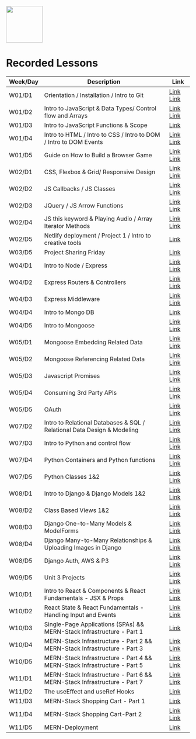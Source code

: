 <img src="https://i.imgur.com/2y0Lyzy.png" height="100">

# Recorded Lessons

| Week/Day | Description | Link |
|---|---|---|
| W01/D1 | Orientation / Installation / Intro to Git | [Link](https://generalassembly.zoom.us/rec/play/hXpKFodpU7vZV26pNm3Qt3v15ar8KUL-riRgTqkcwdCkwpQe2fy3AxGys1DmwyGQ3eyvAT1kDE31aa1q.NUfns-yEZGJwxQNc?continueMode=true&_x_zm_rtaid=dQFCwkPoT7WlnAaZu89lqg.1658835705550.7b93649a3c3c371ae9af129d2526626f&_x_zm_rhtaid=685) [Link](https://generalassembly.zoom.us/rec/play/hXpKFodpU7vZV26pNm3Qt3v15ar8KUL-riRgTqkcwdCkwpQe2fy3AxGys1DmwyGQ3eyvAT1kDE31aa1q.NUfns-yEZGJwxQNc?_x_zm_rhtaid=685&_x_zm_rtaid=dQFCwkPoT7WlnAaZu89lqg.1658835705550.7b93649a3c3c371ae9af129d2526626f&autoplay=true&continueMode=true&startTime=1658778323000) |
| W01/D2 | Intro to JavaScript & Data Types/ Control flow and Arrays | [Link](https://generalassembly.zoom.us/rec/play/Do8mhgkoX6_J8TrM27EZzJbZO-jmyvv1IntwCJGKKd1MYt3FyMYbJsu0EW1Q8zwM5-gIJTqWC1cPM9e7.QLzOJ6tec3o0_hnt?startTime=1658851280000) [Link](https://generalassembly.zoom.us/rec/play/u2atYb5fQTqjoQC6JeZSOC-aRVy1sQU-hgil_k6e9WTM48ZghImhpdbx9Hc0T3GIvGrunNsozsCzC9sZ.7ctvHnZ67pN4hA9g?startTime=1658864698000) | 
| W01/D3 | Intro to JavaScript Functions & Scope | [Link](https://generalassembly.zoom.us/rec/share/JL45BFXHEauj0yKkZeVLj8DjtSksYJ5OQsIndedirhsQYdzjQTM_sYKgTvmHpdBo.RNV8xcE6aWQGgsgq?startTime=1658937807000) | 
| W01/D4 | Intro to HTML / Intro to CSS / Intro to DOM / Intro to DOM Events | [Link](https://generalassembly.zoom.us/rec/play/GoSthphmR-hm4I4DYmDLe-nMWQ3am6HGlDiMyKgflzS5CjPrIZv7ORQ88nbl4uNXocFUkZ3s2tKivKQQ.YcWJvVGPRm3_Mxjp?startTime=1659024326000) [Link](https://generalassembly.zoom.us/rec/play/OCSQRIUH0gzMPvK8ryt8hjUgnVAuo8WhSzhs408sbHeYv3fKiK6hJGLqV4xJj2jJSE5zg7WRBiePVWHn.8VFOQ-ubFtt-lbTp?startTime=1659038634000) |
| W01/D5 | Guide on How to Build a Browser Game | [Link](https://generalassembly.zoom.us/rec/share/WILZ508WlXIHXk4KzlXmegA10z5W4Mh-JKQa5bfIN1mZKgABlygsbHijro8VC7Uj.HEJsZEbU6t1EopvX?startTime=1659110567000) [Link](https://generalassembly.zoom.us/rec/share/WILZ508WlXIHXk4KzlXmegA10z5W4Mh-JKQa5bfIN1mZKgABlygsbHijro8VC7Uj.HEJsZEbU6t1EopvX?startTime=1659137248000) |
| W02/D1 | CSS, Flexbox & Grid/ Responsive Design | [Link](https://generalassembly.zoom.us/rec/share/2qgEcWjKTettk1FJkCV1ssl3z2fnBVtUp3S4Xhn_ra02qhTT_h2s3sPCT260keEs.0uZlKrc8HVZLjUU3?startTime=1659372744000) [Link](https://generalassembly.zoom.us/rec/share/2qgEcWjKTettk1FJkCV1ssl3z2fnBVtUp3S4Xhn_ra02qhTT_h2s3sPCT260keEs.0uZlKrc8HVZLjUU3?startTime=1659383126000) |
| W02/D2 | JS Callbacks / JS Classes | [Link](https://generalassembly.zoom.us/rec/share/Zy93sTnksSEFQWIXs7Qsi5JG-FG4TJsUAmnUph6sQLG7jdgfa9wLUzXkeKGUADlu.XwQGi-jbvUBi6kYY?startTime=1659460287000)  [Link](https://generalassembly.zoom.us/rec/share/Zy93sTnksSEFQWIXs7Qsi5JG-FG4TJsUAmnUph6sQLG7jdgfa9wLUzXkeKGUADlu.XwQGi-jbvUBi6kYY?startTime=1659470416000) |
| W02/D3 | JQuery / JS Arrow Functions | [Link](https://generalassembly.zoom.us/rec/share/_VEOAGbAYjXbURnyneMmfwH53PClvmcsCBRwX2m4aaedqZ40rScxeGtLGwiRpObM.EDOGwSRKMAaeeaiS?startTime=1659545950000) [Link](https://generalassembly.zoom.us/rec/share/_VEOAGbAYjXbURnyneMmfwH53PClvmcsCBRwX2m4aaedqZ40rScxeGtLGwiRpObM.EDOGwSRKMAaeeaiS?startTime=1659556360000) |
| W02/D4 | JS this keyword & Playing Audio / Array Iterator Methods| [Link](https://generalassembly.zoom.us/rec/share/fXlfTyHKeWOLmUubIukbLwm4OFR5MKuJ8JNSJ_hChD6cBpQi-X0gzTxIaNfMosgu.97yOYbp-OSbFM9Sq?startTime=1659632301000) [Link](https://generalassembly.zoom.us/rec/share/fXlfTyHKeWOLmUubIukbLwm4OFR5MKuJ8JNSJ_hChD6cBpQi-X0gzTxIaNfMosgu.97yOYbp-OSbFM9Sq?startTime=1659648879000) |
| W02/D5 | Netlify deployment / Project 1 / Intro to creative tools| [Link](https://generalassembly.zoom.us/rec/share/hNDm5Tk0mf_K3qW_jjadKXTDtQpnQqTXyABVLnXilhXQWpNXwzMYt0JUNQO_iROr.EU0rA5XPGkPPir6j?startTime=1659719658000) |
| W03/D5 | Project Sharing Friday| [Link](https://generalassembly.zoom.us/rec/play/RpznJfoTHFWuPjYXADw_Pn112FLhg_fL1ZPN1h61rgz5PfWAEbm7Dkhrp0xBmSMJFmUDVxHsFdVeYQFh.UdU0bqi4jESy6wm_?continueMode=true) |
| W04/D1 | Intro to Node / Express | [Link](https://generalassembly.zoom.us/rec/share/0cxdEg-0ggogFiw02SOLBOt-lrC2-NfxdQrDCbNgMsyTxT07AeWgkWPYlis5BFKW.6bnQrpFDcbjSkxzV?startTime=1660583603000) [Link](https://generalassembly.zoom.us/rec/share/0cxdEg-0ggogFiw02SOLBOt-lrC2-NfxdQrDCbNgMsyTxT07AeWgkWPYlis5BFKW.6bnQrpFDcbjSkxzV?startTime=1660594288000) |
| W04/D2 | Express Routers & Controllers | [Link](https://generalassembly.zoom.us/rec/share/T7QR0o54OG9V21QkcFDH8M3QKuZhwDKzbUOKRsqZIN5B4XQfMQ8gDcCBVdw5Yenb.CNi-gAyL3_UPyveu?startTime=1660669878000) [Link](https://generalassembly.zoom.us/rec/share/T7QR0o54OG9V21QkcFDH8M3QKuZhwDKzbUOKRsqZIN5B4XQfMQ8gDcCBVdw5Yenb.CNi-gAyL3_UPyveu?startTime=1660679824000)|
| W04/D3 | Express Middleware | [Link](https://generalassembly.zoom.us/rec/share/t4p7S05jyjItU9qXQCrFxmsoWI2soiAWweilgHRya8a-EAjl6OTchzRFUdwTG5Fn.2WAUMdKfLaxJayvq?startTime=1660756585000) [Link](https://generalassembly.zoom.us/rec/share/t4p7S05jyjItU9qXQCrFxmsoWI2soiAWweilgHRya8a-EAjl6OTchzRFUdwTG5Fn.2WAUMdKfLaxJayvq?startTime=1660766460000)|
| W04/D4 | Intro to Mongo DB | [Link](https://generalassembly.zoom.us/rec/share/TO2imaxRjRq8Pe1wWPjOrQW4sjBNLhvQDM4L-IYrkkoLhsdyOf6pLsolzBsV3lo.GnqZQpyav4NiDWoO?startTime=1660843178000)
| W04/D5 | Intro to Mongoose | [Link](https://generalassembly.zoom.us/rec/share/djqruCZiqMb3LIm3SBbwqLVn74lanKktxOa7x07JYY_HGji1fyOQ81BPOoHynu1b.x5VPdxcOF0-FZxtv?startTime=1660930343000) [Link](https://generalassembly.zoom.us/rec/share/djqruCZiqMb3LIm3SBbwqLVn74lanKktxOa7x07JYY_HGji1fyOQ81BPOoHynu1b.x5VPdxcOF0-FZxtv?startTime=1660939184000)|
| W05/D1 | Mongoose Embedding Related Data | [Link](https://generalassembly.zoom.us/rec/play/AZDyff85bureBcyNMUmXxQ16EzJVfzikqcu4JGa6gNuNcA3fO7rRLnYkwp67vjYWnbmsONP-FywNfWPT.Hh28qmt04s7RMRif?autoplay=true&continueMode=true&startTime=1661187767000) [Link](https://generalassembly.zoom.us/rec/play/AZDyff85bureBcyNMUmXxQ16EzJVfzikqcu4JGa6gNuNcA3fO7rRLnYkwp67vjYWnbmsONP-FywNfWPT.Hh28qmt04s7RMRif?autoplay=true&continueMode=true&startTime=1661199615000)|
| W05/D2 | Mongoose Referencing Related Data | [Link](https://generalassembly.zoom.us/rec/share/wk4tGEB0FxM5_JBKaDC5AuU9eXD-9troRC0y6zA94HA2CCYbs8meNZsIclD3wOdg.XjikJ2-ULhHoVsw7) [Link](https://generalassembly.zoom.us/rec/share/2F8y07KxJvPXPsQhKCM7OIMQuz69GkpvlEohWqrjNkcZZkPxoG7JsE9SmRPcI8rR.OilCwe8BQ-0eThUt)|
| W05/D3 | Javascript Promises | [Link](https://generalassembly.zoom.us/rec/play/WwNV_ViZlEuKtFIdsCILTF97NLTZCkZZiF6SM19xhBQgiFX1ZFmlky2wgZv7cUh38vM4QuI5XcwfHLbs.7RVrFcJjeSwON2VX?startTime=1661360788000&_x_zm_rtaid=FWxqYyXBTsy2bjP7BY8Tkw.1661470039933.575f77b4a334be5d6f26b7372d65f12f&_x_zm_rhtaid=950) [Link](https://generalassembly.zoom.us/rec/play/w8Nf3wWSlZyvv0BWP5zF-JkXbrvBBm_5TB_JejaBkSgCkl5PiKHGqYFykOdz3Mf1ReiZeRx7v-wZh3nj.8aPD3iYp1dpNIUbS?startTime=1661385006000&_x_zm_rtaid=FWxqYyXBTsy2bjP7BY8Tkw.1661470039933.575f77b4a334be5d6f26b7372d65f12f&_x_zm_rhtaid=950)|
| W05/D4 | Consuming 3rd Party APIs | [Link](https://generalassembly.zoom.us/rec/play/QoV26PY2qki44tbhJg-TgsAzFTWflvZLpKkK3focaHS2UQ7uUYAYa61uisZlrAE5N0EXw5ECrj45eETI.m3JFvWHHCKYDD7Ox?startTime=1661447724000&_x_zm_rtaid=uEyVWd8-R22oQ5_TEe_4UA.1661528138789.c71bac68a621c52577830f15467dd4f1&_x_zm_rhtaid=526) [Link](https://generalassembly.zoom.us/rec/play/YoCQYjpDVpkbxFmIJFKoQ5g0nG9CoQyAd4Iv_AHQifRSY3L7fuoQXuFyTJp34bUNcAK3IiTX97PdSF8e.XesYuyviSbwHD7mK?startTime=1661463099000&_x_zm_rtaid=uEyVWd8-R22oQ5_TEe_4UA.1661528138789.c71bac68a621c52577830f15467dd4f1&_x_zm_rhtaid=526)|
| W05/D5 | OAuth | [Link](https://generalassembly.zoom.us/rec/play/OxS3DdPG79gZkcXJmRoLnkXmRmx6U6q0DbR0EGs4z01qML3S7xx9cTFsEd-jbsTH8eM_hyFm9qmmJ-CY.w2QUrGgITNNkPB3F?continueMode=true&_x_zm_rtaid=YSxZWMAoT1KleJWYFtirDg.1661600787972.db1029c5443baf2ff9b98de11d98746b&_x_zm_rhtaid=263) [Link](https://generalassembly.zoom.us/rec/play/a3iwl7DZ47NJ9b18w5J6SELNfZ35D-JBP26AmKDWN8b6VfE5RNPpBOLxrwzBtvkt2yLHh8zSIv8o7taV.FB00a4QJ_ER98N9z?_x_zm_rhtaid=263&_x_zm_rtaid=YSxZWMAoT1KleJWYFtirDg.1661600787972.db1029c5443baf2ff9b98de11d98746b&autoplay=true&continueMode=true&startTime=1661553521000)|
| W07/D2 | Intro to Relational Databases & SQL / Relational Data Design & Modeling | [Link](https://generalassembly.zoom.us/rec/play/2vN1cPwXniU_ZSTokTjCKZhl2ku8BpzQbxj8o8acG5LnFbqsLGYQOpJCbIWvsCETihDuqUWrA6Hfo0_r.XS4bZiJ0sGnz53co?startTime=1662480349000) [Link](https://generalassembly.zoom.us/rec/play/0-C7qwp7GY4rxGCidzK9zJob2mSVyCxpRsl-eAvaRpIozG86MHTNtS0zOYis6B9aLaBA4NC4daAgqjhz.l6klarX8GcSziNeO?startTime=1662494590000)|
|W07/D3| Intro to Python and control flow | [Link](https://generalassembly.zoom.us/rec/share/7aQ9wMKGXrgsbrojiJo1Szq6ae6ev5YtjmNFOZ8kjHBWJscqsWLol4KmpteZgqOt.YUmwV7JeBx8i-9uZ?startTime=1662570367000) [Link](https://generalassembly.zoom.us/rec/share/7aQ9wMKGXrgsbrojiJo1Szq6ae6ev5YtjmNFOZ8kjHBWJscqsWLol4KmpteZgqOt.YUmwV7JeBx8i-9uZ?startTime=1662580399000)
|W07/D4| Python Containers and Python functions | [Link](https://generalassembly.zoom.us/rec/share/XEmjkiRcFg6pYD0Jlx6iLiWiKOHxJ7hCpaI02guKy8i0d4Itl_WU_36ckfh6u6tF.Yc_Q2fkVXv7NJOHQ?startTime=1662657997000) [Link](https://generalassembly.zoom.us/rec/share/XEmjkiRcFg6pYD0Jlx6iLiWiKOHxJ7hCpaI02guKy8i0d4Itl_WU_36ckfh6u6tF.Yc_Q2fkVXv7NJOHQ?startTime=1662672596000)
|W07/D5| Python Classes 1&2| [Link](https://generalassembly.zoom.us/rec/share/BFA1yKHomb5eNMzskJ-fdj0jgQZuVE7y_PBh0Q80WBkO1k0GeXYKPypBBcXcMrSc.k7xCsNYOd9zSE0nn?startTime=1662739339000) [Link](https://generalassembly.zoom.us/rec/share/BFA1yKHomb5eNMzskJ-fdj0jgQZuVE7y_PBh0Q80WBkO1k0GeXYKPypBBcXcMrSc.k7xCsNYOd9zSE0nn?startTime=1662759025000)
|W08/D1| Intro to Django & Django Models 1&2| [Link](https://generalassembly.zoom.us/rec/share/9u-DxerK-NhJknf1cNyzsgTf6Tg4qBgr0MAge7t4whOUSoO-Q-OnlMNsRPxckwch.RZPFd6Telw2OQzJB?startTime=1662998712000) [Link](https://generalassembly.zoom.us/rec/share/S5D-pztnll8_-11XrzswnbqJeZJJLYOnKF-NDy1ISFvCdocJJdDk-P8II20ujflp.z4qRVqm9Pu8LsMxs?startTime=1663012068000)
|W08/D2| Class Based Views 1&2| [Link](https://generalassembly.zoom.us/rec/share/kaa6kQUzPswnb0cC52Ob4aWXt3qyOt2dfxH7KtGZ_SyMB_-K1X48KPu4kqmSdR2O.feNkqmF0Wp48R0r3) [Link](https://generalassembly.zoom.us/rec/share/ZQgPDY2nDy6Jo7sKNBtfIJ0lF8wdG_brA7VCvPOQTotM_ZJJFh4D5_Gsbr-sNxI5.su7sikmWMDim1t4n)
|W08/D3| Django One-to-Many Models & ModelForms| [Link](https://generalassembly.zoom.us/rec/play/0VB3koqwvhFPweMZHNXrPqKJoQntIIXJD3__mSzAp4IGUCPIPkgGrhU_8qa9okM_haJhx--QflMnhoCQ.sHv7k5lX0AhbMrqn?startTime=1663175615000) [Link](https://generalassembly.zoom.us/rec/play/XEoTJeVmX_mMutB3yTTDGPLsH_K0vCnitRco9Lri-Nfh2y9iaWvQIiRyFmQ5s9YvfXlwAD0x_wl6eYy8.Eb74DfNOkOBlKE2F?startTime=1663185880000)
|W08/D4| Django Many-to-Many Relationships & Uploading Images in Django| [Link](https://generalassembly.zoom.us/rec/play/jcoprcx3CdPzx7iom9dz-1Qb8YxiBYZtcb_IaZUAz5PfKXc7su6RlxBLBrPHIBWDArx59X-WSOTqC9Ub.jQYTMIGfv0VfaX2E?startTime=1663258163000) [Link](https://generalassembly.zoom.us/rec/play/jcoprcx3CdPzx7iom9dz-1Qb8YxiBYZtcb_IaZUAz5PfKXc7su6RlxBLBrPHIBWDArx59X-WSOTqC9Ub.jQYTMIGfv0VfaX2E?startTime=1663258163000)
|W08/D5| Django Auth, AWS & P3 | [Link](https://generalassembly.zoom.us/rec/share/Wrnxeti7LHnAXNI4f-L7fQMJH09rpRl56HgJJQp-tGfDJ3FtERoYTe0sryQcKVXT.C0ojWRTn748tq8Ja?startTime=1663344674000) [Link](https://generalassembly.zoom.us/rec/share/Wrnxeti7LHnAXNI4f-L7fQMJH09rpRl56HgJJQp-tGfDJ3FtERoYTe0sryQcKVXT.C0ojWRTn748tq8Ja?startTime=1663359521000)
|W09/D5| Unit 3 Projects | [Link](https://generalassembly.zoom.us/rec/play/ilCtLnFvqqMrlGXTW8nd45ufmMqT738Xa-p34iMJt1yDlhaR47Byz3jvLGC22FKnR6z6Hl7fGukNo7A_.uCegNfQt2Jkv3u--?startTime=1663959716000&_x_zm_rtaid=1FnOm8vzTAu5vslgHs6yMA.1664222876923.1bf07573ffd42c36dcb68da73f052b8f&_x_zm_rhtaid=36) [Link](https://generalassembly.zoom.us/rec/play/EoUTefWLU0r9in1A6lAianBl3_uXiD_5iOFymcfJkmofirUG5axKrihhpX4HS08WYSqA1UfEJdMGHwxv.UhQfKtrNXS4ezxEa?startTime=1663968357000&_x_zm_rtaid=1FnOm8vzTAu5vslgHs6yMA.1664222876923.1bf07573ffd42c36dcb68da73f052b8f&_x_zm_rhtaid=36)
|W10/D1| Intro to React & Components & React Fundamentals - JSX & Props | [Link](https://generalassembly.zoom.us/rec/play/iHF7THleE-ejWm2VrbJNWki3g6212uXz3Dwo2GDSkeck3STKLPytzVvfP2baBKarPtYcYhHKZEJLhvU2.w9TDDhT7Tat1iFkS?startTime=1664213169000) [Link](https://generalassembly.zoom.us/rec/play/n4WsXzYPBZMZCl8LR7eNoC_mcwNOvSMEwmojzwCaN4R2jhFcG_z6mOV4PTL-VvKRHR1eJo1ZrsYlWpm4.qt3A61SgZUrMA_lL?startTime=1664222576000)
|W10/D2| React State & React Fundamentals - Handling Input and Events | [Link](https://generalassembly.zoom.us/rec/share/G9DU8ZKaYaLiS5fuVs8PQfmpcQYblC8CPIdyaOnwG2USD3S-h4a4JCe3wmJHfph3.ZjtOHVaAZmV3mRbM?startTime=1664299045000) [Link](https://generalassembly.zoom.us/rec/share/G9DU8ZKaYaLiS5fuVs8PQfmpcQYblC8CPIdyaOnwG2USD3S-h4a4JCe3wmJHfph3.ZjtOHVaAZmV3mRbM?startTime=1664308467000)
|W10/D3| Single-Page Applications (SPAs) && MERN-Stack Infrastructure - Part 1 | [Link](https://generalassembly.zoom.us/rec/play/NpZldfSyOCsHojQdKb1myZo1qet8xHjWR1n2WxkdH94r0Kn6d2Vy2h2CVqcFW2CtKHuQdIaLVSxhLwQa.81x-xdh84Eq_DhIy?startTime=1664387842000)
|W10/D4| MERN-Stack Infrastructure - Part 2 && MERN-Stack Infrastructure - Part 3 | [Link](https://generalassembly.zoom.us/rec/play/7knVKT-papTbBL8qOUxpMw-AUHcqOskJj1ZnyjyFPYJfwB-LqEtemywaQmBbQoE6lGGBqFBoNMrM-wZj.PoWgoUNeqxv8hiFm?continueMode=true&_x_zm_rtaid=XyuznJywREa-D6mDQ6HJLw.1664550660776.8f1165424209df55f42fa566526d97d0&_x_zm_rhtaid=974) [Link](https://generalassembly.zoom.us/rec/play/NAzordqwaYsisKVtK3dy_ClvnQGNzzOHdMOMXDrn2QdcCXpup3311SzjbQF7nGmOeSNUcya0HBG1AYTD.fFLICy7YewdrHKrX?continueMode=true&_x_zm_rtaid=XyuznJywREa-D6mDQ6HJLw.1664550660776.8f1165424209df55f42fa566526d97d0&_x_zm_rhtaid=974)
|W10/D5| MERN-Stack Infrastructure - Part 4 && MERN-Stack Infrastructure - Part 5 | [Link](https://generalassembly.zoom.us/rec/play/EKqevm49dSlxpIX2J6esVz-RiAKXQ6ygpU2hy9ZCC1X7Bnhp2R_saHllIBy0PTJPqVSNJ-8EIZ8yccpz.6SA_OUhuwena99U4?continueMode=true&_x_zm_rtaid=ZfzoL5fMSFiMTr_h-2AHdw.1664584582389.227b705a97c96a8e8446d14634076275&_x_zm_rhtaid=826) [Link](https://generalassembly.zoom.us/rec/play/EKqevm49dSlxpIX2J6esVz-RiAKXQ6ygpU2hy9ZCC1X7Bnhp2R_saHllIBy0PTJPqVSNJ-8EIZ8yccpz.6SA_OUhuwena99U4?_x_zm_rhtaid=826&_x_zm_rtaid=ZfzoL5fMSFiMTr_h-2AHdw.1664584582389.227b705a97c96a8e8446d14634076275&autoplay=true&continueMode=true&startTime=1664569298000)
|W11/D1| MERN-Stack Infrastructure - Part 6 && MERN-Stack Infrastructure - Part 7 | [Link](https://generalassembly.zoom.us/rec/play/dCfyyIB-sHcRAdTczcxP5GfngcfJXQfcaJEcfNAP4sBR9s9i_avzwu8nxZ-Nuwbmj2a7jyd0sFceMzLP.v3TpWMs06WDJD4s7?startTime=1664813092000) [Link](https://generalassembly.zoom.us/rec/play/phD6_U5R6oeWgf64mn48shXsm6PPudwtQ5cQ8qaCM-KGSfejWGpcENlHUjdIeQpfv6FZdx62fRo5NAoA.seFjU7OWVF3dBjFi?startTime=1664827785000)
|W11/D2| The useEffect and useRef Hooks | [Link](https://generalassembly.zoom.us/rec/share/KRd_pUfDvQ3lYA8IBVqv6071MJ4Cj0w_xv4HGoaelHzzMiNNkrBbcZ7cPKHxIwf8.p0P0xVbjSrao81dm?startTime=1664904147000)
|W11/D3 | MERN-Stack Shopping Cart - Part 1 | [Link](https://generalassembly.zoom.us/rec/share/EpjH8-E1Bg3TGFn5sVGGRpZh9ZrbihENhL663BztKWDMp9sjWvuNAJJU-X9ZokIN.46ZFmb7XPipOMmg4?startTime=1665013718000)
|W11/D4 | MERN-Stack Shopping Cart-Part 2 | [Link](https://generalassembly.zoom.us/rec/play/cOaCZxckpfO7ISWP7manoF29GWQKq0UL48TldR8gMWKbwn6ArIXpjDQV0zvP6SfJAbcfNzlNetU9ab7P.0glfanWqf-_OihFb?continueMode=true&_x_zm_rtaid=sxfGCOP9T8-5zl54awymHw.1665158765730.e8106f5f14ea69b518a782ffb61db608&_x_zm_rhtaid=575) [Link](https://generalassembly.zoom.us/rec/play/EiGChZ894GXf8WB5gUyd0wjMpfEirBgWFCEffBtI-58gvyUAY79lNVDBLgsRdegZceJmBCxB17NlN3Jt.7rTRQpYJQTET4aVV?_x_zm_rhtaid=383&_x_zm_rtaid=yyHvZhLpSQmkfZYnQV54YQ.1665149973155.54b2825f6a49a3385330c1303a75587b&autoplay=true&continueMode=true&startTime=1665092326000)
|W11/D5 | MERN-Deployment | [Link](https://generalassembly.zoom.us/rec/play/jNjWQZME55LDIFH8EpGzclAr2Qi01LSa2S3Y0DvOZdmGs-KtzFR6siHRXD_TjtAXdCNEmnh9xZHsEUj6.G2zo4p9urgDEe2lI?continueMode=true)
